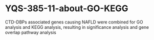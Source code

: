 # YQS-385-11-about-GO-KEGG
CTD-DBPs associated genes causing NAFLD were combined for GO analysis and KEGG analysis, resulting in significance analysis and gene overlap pathway analysis

